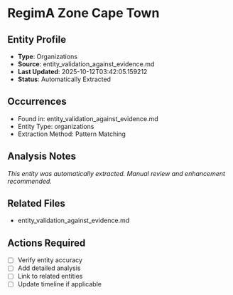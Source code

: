 # RegimA Zone Cape Town

## Entity Profile
- **Type**: Organizations
- **Source**: entity_validation_against_evidence.md
- **Last Updated**: 2025-10-12T03:42:05.159212
- **Status**: Automatically Extracted

## Occurrences
- Found in: entity_validation_against_evidence.md
- Entity Type: organizations
- Extraction Method: Pattern Matching

## Analysis Notes
*This entity was automatically extracted. Manual review and enhancement recommended.*

## Related Files
- entity_validation_against_evidence.md

## Actions Required
- [ ] Verify entity accuracy
- [ ] Add detailed analysis
- [ ] Link to related entities
- [ ] Update timeline if applicable
